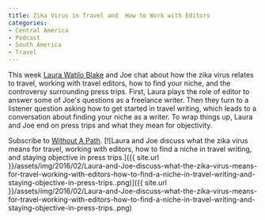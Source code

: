 ```yaml
---
title: Zika Virus in Travel and  How to Work with Editors
categories:
- Central America
- Podcast
- South America
- Travel
---
```


This week [Laura Watilo Blake](https://farflungtravels.com) and Joe chat about how the zika virus relates to travel, working with travel editors, how to find your niche, and the controversy surrounding press trips. First, Laura plays the role of editor to answer some of Joe's questions as a freelance writer. Then they turn to a listener question asking how to get started in travel writing, which leads to a conversation about finding your niche as a writer. To wrap things up, Laura and Joe end on press trips and what they mean for objectivity.

Subscribe to [Without A Path](https://itunes.apple.com/us/podcast/without-a-path/id1037475413?l=es&mt=2).<!-- more -->
[![Laura and Joe discuss what the zika virus means for travel, working with editors, how to find a niche in travel writing, and staying objective in press trips.]({{ site.url }}/assets/img/2016/02/Laura-and-Joe-discuss-what-the-zika-virus-means-for-travel-working-with-editors-how-to-find-a-niche-in-travel-writing-and-staying-objective-in-press-trips..png)]({{ site.url }}/assets/img/2016/02/Laura-and-Joe-discuss-what-the-zika-virus-means-for-travel-working-with-editors-how-to-find-a-niche-in-travel-writing-and-staying-objective-in-press-trips..png)
